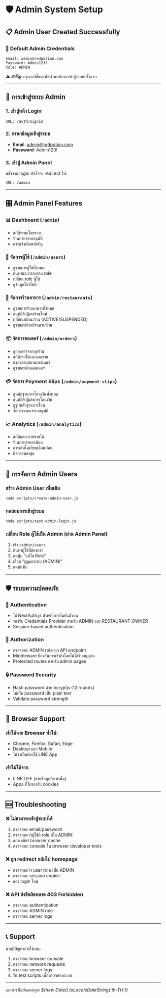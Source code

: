 # 🛡️ Admin System Setup

## 📋 Admin User Created Successfully

### 🔑 Default Admin Credentials
```
Email: admin@redpotion.com
Password: Admin123!
Role: ADMIN
```

⚠️ **สำคัญ**: กรุณาเปลี่ยนรหัสผ่านหลังจากเข้าสู่ระบบครั้งแรก

---

## 🚀 การเข้าสู่ระบบ Admin

### 1. เข้าสู่หน้า Login
```
URL: /auth/signin
```

### 2. กรอกข้อมูลเข้าสู่ระบบ
- **Email**: admin@redpotion.com
- **Password**: Admin123!

### 3. เข้าสู่ Admin Panel
หลังจาก login สำเร็จจะ redirect ไป:
```
URL: /admin
```

---

## 🎛️ Admin Panel Features

### 📊 Dashboard (`/admin`)
- สถิติระบบโดยรวม
- ร้านอาหารรออนุมัติ
- การแจ้งเตือนสำคัญ

### 👥 จัดการผู้ใช้ (`/admin/users`)
- ดูรายการผู้ใช้ทั้งหมด
- ค้นหาและกรองตาม role
- เปลี่ยน role ผู้ใช้
- ดูข้อมูลโปรไฟล์

### 🏪 จัดการร้านอาหาร (`/admin/restaurants`)
- ดูรายการร้านอาหารทั้งหมด
- อนุมัติ/ปฏิเสธร้านใหม่
- เปลี่ยนสถานะร้าน (ACTIVE/SUSPENDED)
- ดูรายละเอียดร้านครบถ้วน

### 📦 จัดการออเดอร์ (`/admin/orders`)
- ดูออเดอร์จากทุกร้าน
- สถิติรายได้และยอดขาย
- กรองตามสถานะออเดอร์
- ดูรายละเอียดออเดอร์

### 💳 จัดการ Payment Slips (`/admin/payment-slips`)
- ดูหลักฐานการโอนเงินทั้งหมด
- อนุมัติ/ปฏิเสธการโอนเงิน
- ดูรูปหลักฐานการโอน
- จัดการรายการรออนุมัติ

### 📈 Analytics (`/admin/analytics`)
- สถิติและกราฟรายได้
- ร้านอาหารยอดนิยม
- การเติบโตเทียบเดือนก่อน
- กิจกรรมล่าสุด

---

## 🔧 การจัดการ Admin Users

### สร้าง Admin User เพิ่มเติม
```bash
node scripts/create-admin-user.js
```

### ทดสอบการเข้าสู่ระบบ
```bash
node scripts/test-admin-login.js
```

### เปลี่ยน Role ผู้ใช้เป็น Admin (ผ่าน Admin Panel)
1. เข้า `/admin/users`
2. ค้นหาผู้ใช้ที่ต้องการ
3. กดปุ่ม "แก้ไข Role"
4. เลือก "ผู้ดูแลระบบ (ADMIN)"
5. กดบันทึก

---

## 🛡️ ระบบความปลอดภัย

### 🔐 Authentication
- ใช้ NextAuth.js สำหรับการยืนยันตัวตน
- รองรับ Credentials Provider สำหรับ ADMIN และ RESTAURANT_OWNER
- Session-based authentication

### 🚪 Authorization
- ตรวจสอบ ADMIN role ทุก API endpoint
- Middleware ป้องกันการเข้าถึงโดยไม่ได้รับอนุญาต
- Protected routes สำหรับ admin pages

### 🔒 Password Security
- Hash password ด้วย bcryptjs (12 rounds)
- ไม่เก็บ password เป็น plain text
- Validate password strength

---

## 📱 Browser Support

### เข้าได้จาก Browser ทั่วไป:
- Chrome, Firefox, Safari, Edge
- Desktop และ Mobile
- ไม่จำเป็นต้องใช้ LINE App

### เข้าไม่ได้จาก:
- LINE LIFF (สำหรับลูกค้าเท่านั้น)
- Apps ที่ไม่รองรับ cookies

---

## 🆘 Troubleshooting

### ❌ ไม่สามารถเข้าสู่ระบบได้
1. ตรวจสอบ email/password
2. ตรวจสอบว่าผู้ใช้มี role เป็น ADMIN
3. ลองเคลียร์ browser cache
4. ตรวจสอบ console ใน browser developer tools

### ❌ ถูก redirect กลับไป homepage
- ตรวจสอบว่า user role เป็น ADMIN
- ตรวจสอบ session cookie
- ลอง login ใหม่

### ❌ API ส่งข้อผิดพลาด 403 Forbidden
- ตรวจสอบ authentication
- ตรวจสอบ ADMIN role
- ตรวจสอบ server logs

---

## 📞 Support

หากมีปัญหาการใช้งาน:
1. ตรวจสอบ browser console
2. ตรวจสอบ network requests
3. ตรวจสอบ server logs
4. รัน test scripts เพื่อตรวจสอบระบบ

---

*เอกสารนี้อัปเดตล่าสุด: ${new Date().toLocaleDateString('th-TH')}* 